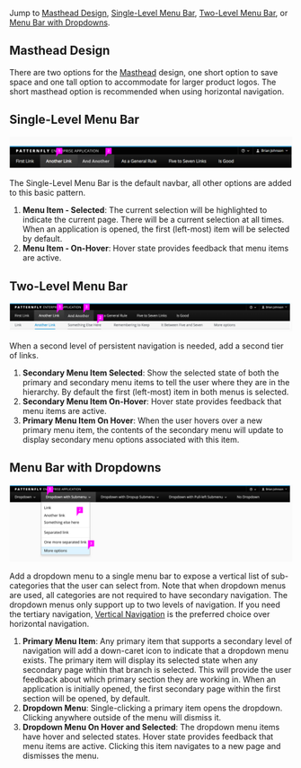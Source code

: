 Jump to [Masthead Design](#masthead-design), [Single-Level Menu Bar](#single-level-menu-bar), [Two-Level Menu Bar](#two-level-menu-bar), or [Menu Bar with Dropdowns](#menu-bar-with-drop-downs).

## Masthead Design
There are two options for the [Masthead](https://www.patternfly.org/pattern-library/application-framework/masthead/#_) design, one short option to save space and one tall option to accommodate for larger product logos. The short masthead option is recommended when using horizontal navigation.

## Single-Level Menu Bar

![Horizontal Navbar with Single-Level](./img/design-single-level-navigation@2x.png)

The Single-Level Menu Bar is the default navbar, all other options are added to this basic pattern.

1. **Menu Item - Selected**: The current selection will be highlighted to indicate the current page. There will be a current selection at all times. When an application is opened, the first (left-most) item will be selected by default.
2. **Menu Item - On-Hover**: Hover state provides feedback that menu items are active.

## Two-Level Menu Bar

![Horizontal Navbar with Two-Level](./img/design-two-level-navigation@2x.png)

When a second level of persistent navigation is needed, add a second tier of links.

1. **Secondary Menu Item Selected**: Show the selected state of both the primary and secondary menu items to tell the user where they are in the hierarchy. By default the first (left-most) item in both menus is selected.
2. **Secondary Menu Item On-Hover**: Hover state provides feedback that menu items are active.
3. **Primary Menu Item On Hover**: When the user hovers over a new primary menu item, the contents of the secondary menu will update to display secondary menu options associated with this item.

## Menu Bar with Dropdowns

![Horizontal Navbar with Dropdown](./img/design-drop-downs-navigation@2x.png)

Add a dropdown menu to a single menu bar to expose a vertical list of sub-categories that the user can select from. Note that when dropdown menus are used, all categories are not required to have secondary navigation. The dropdown menus only support up to two levels of navigation. If you need the tertiary navigation, [Vertical Navigation](http://www.patternfly.org/pattern-library/navigation/vertical-navigation/) is the preferred choice over horizontal navigation.

1. **Primary Menu Item**: Any primary item that supports a secondary level of navigation will add a down-caret icon to indicate that a dropdown menu exists. The primary item will display its selected state when any secondary page within that branch is selected. This will provide the user feedback about which primary section they are working in. When an application is initially opened, the first secondary page within the first section will be opened, by default.
2. **Dropdown Menu**: Single-clicking a primary item opens the dropdown. Clicking anywhere outside of the menu will dismiss it.
3. **Dropdown Menu On Hover and Selected**: The dropdown menu items have hover and selected states. Hover state provides feedback that menu items are active. Clicking this item navigates to a new page and dismisses the menu.
